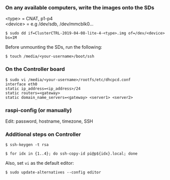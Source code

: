 ### On any available computers, write the images onto the SDs
&lt;type&gt; = CNAT, p1-p4<br/>
&lt;device&gt; = e.g /dev/sdb, /dev/mmcblk0...

```
$ sudo dd if=ClusterCTRL-2019-04-08-lite-4-<type>.img of=/dev/<device> bs=1M
```

Before unmounting the SDs, run the following:
```
$ touch /media/<your-username>/boot/ssh
```

### On the Controller board
```
$ sudo vi /media/<your-username>/rootfs/etc/dhcpcd.conf
interface eth0
static ip_address=<ip_address>/24
static routers=<gateway>
static domain_name_servers=<gateway> <server1> <server2>
```

### raspi-config (or manually)
Edit: password, hostname, timezone, SSH

### Additional steps on Controller
```
$ ssh-keygen -t rsa

$ for idx in {1..4}; do ssh-copy-id pi@p${idx}.local; done
```
Also, set `vi` as the default editor:
```
$ sudo update-alternatives --config editor
```
